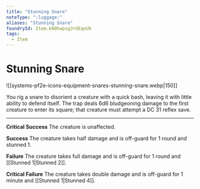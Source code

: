 ```yaml
---
title: "Stunning Snare"
noteType: ":luggage:"
aliases: "Stunning Snare"
foundryId: Item.kNOhwpsgJrGEqnUk
tags:
  - Item
---
```


# Stunning Snare
![[systems-pf2e-icons-equipment-snares-stunning-snare.webp|150]]

You rig a snare to disorient a creature with a quick bash, leaving it with little ability to defend itself. The trap deals 6d6 bludgeoning damage to the first creature to enter its square; that creature must attempt a DC 31 reflex save.

* * *

**Critical Success** The creature is unaffected.

**Success** The creature takes half damage and is off-guard for 1 round and stunned 1.

**Failure** The creature takes full damage and is off-guard for 1 round and [[Stunned 1|Stunned 2]].

**Critical Failure** The creature takes double damage and is off-guard for 1 minute and [[Stunned 1|Stunned 4]].
